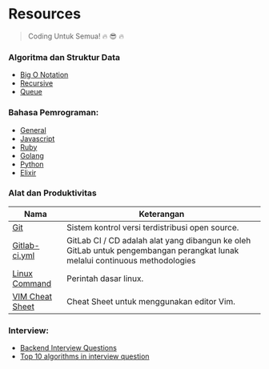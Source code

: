 # Resources

>  Coding Untuk Semua! :fire: :sunglasses: :fire:

### Algoritma dan Struktur Data
* [Big O Notation](https://github.com/ervinismu/everyone-write-code/blob/master/Algorithms/bigoNotation.md)
* [Recursive](https://github.com/ervinismu/coding-untuk-semua/blob/master/Algorithms/recursion.md)
* [Queue](https://github.com/ervinismu/coding-untuk-semua/blob/master/Algorithms/queue.md)

### Bahasa Pemrograman:
*  [General](https://github.com/ervinismu/everyone-write-code/blob/master/general.md)
*  [Javascript](https://github.com/ervinismu/everyone-write-code/blob/master/javascript.md)
*  [Ruby](https://github.com/ervinismu/everyone-write-code/blob/master/ruby.md)
*  [Golang](https://github.com/ervinismu/everyone-write-code/blob/master/golang.md)
*  [Python](https://github.com/ervinismu/everyone-write-code/blob/master/python.md)
*  [Elixir](https://github.com/ervinismu/everyone-write-code/blob/master/elixir.md)

### Alat dan Produktivitas

| Nama        | Keterangan           |
| ------------- |---------------|
| [Git](https://git-scm.com/)                                                           | Sistem kontrol versi terdistribusi open source. |
| [Gitlab-ci.yml](https://docs.gitlab.com/ee/ci/)                                       | GitLab CI / CD adalah alat yang dibangun ke oleh GitLab untuk pengembangan perangkat lunak melalui continuous methodologies      |
| [Linux Command](https://maker.pro/linux/tutorial/basic-linux-commands-for-beginners)  | Perintah dasar linux.      |
| [VIM Cheat Sheet](https://gist.github.com/ervinismu/dc438d3668dbacb04ab36c65c4fb5570) | Cheat Sheet untuk menggunakan editor Vim. |

### Interview:
*  [Backend Interview Questions](https://github.com/arialdomartini/Back-End-Developer-Interview-Questions)
*  [Top 10 algorithms in interview question](https://www.geeksforgeeks.org/top-10-algorithms-in-interview-questions/)
